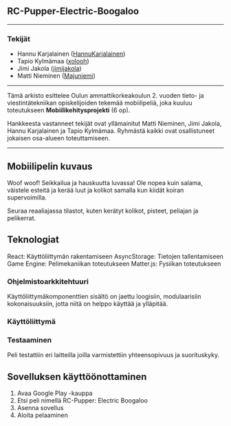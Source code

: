 
## RC-Pupper-Electric-Boogaloo
---------------------------------

### Tekijät

- Hannu Karjalainen ([HannuKarjalainen](https://github.com/HannuKarjalainen))
- Tapio Kylmämaa ([xolooh](https://github.com/xolooh))
- Jimi Jakola ([jimijakola](https://github.com/jimijakola))
- Matti Nieminen ([Majuniemi](https://github.com/Majuniemi))

---------------------------------

Tämä arkisto esittelee Oulun ammattikorkeakoulun 2. vuoden tieto- ja viestintätekniikan opiskelijoiden tekemää mobiilipeliä, joka kuuluu toteutukseen **Mobiilikehitysprojekti** (6 op). 

Hankkeesta vastanneet tekijät ovat yllämainitut Matti Nieminen, Jimi Jakola, Hannu Karjalainen ja Tapio Kylmämaa. Ryhmästä kaikki ovat osallistuneet jokaisen osa-alueen toteuttamiseen.

---------------------------------

## Mobiilipelin kuvaus

Woof woof! Seikkailua ja hauskuutta luvassa! Ole nopea kuin salama, väistele esteitä ja kerää luut ja kolikot samalla kun kiidät koiran supervoimilla.

Seuraa reaaliajassa tilastot, kuten kerätyt kolikot, pisteet, peliajan ja pelikerrat.

## Teknologiat
React: Käyttöliittymän rakentamiseen
AsyncStorage: Tietojen tallentamiseen
Game Engine: Pelimekaniikan toteutukseen
Matter.js: Fysiikan toteutukseen

### Ohjelmistoarkkitehtuuri
Käyttöliittymäkomponenttien sisältö on jaettu loogisiin, modulaarisiin kokonaisuuksiin, jotta niitä on helppo käyttää ja ylläpitää. 


### Käyttöliittymä



### Testaaminen 
Peli testattiin eri laitteilla joilla varmistettiin yhteensopivuus ja suorituskyky.

## Sovelluksen käyttöönottaminen

1.	Avaa Google Play -kauppa
2.	Etsi peli nimellä RC-Pupper: Electric Boogaloo
3.	Asenna sovellus
4.	Aloita pelaaminen